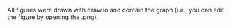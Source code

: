 All figures were drawn with draw.io and contain the graph (i.e., you can edit the figure by opening the .png).